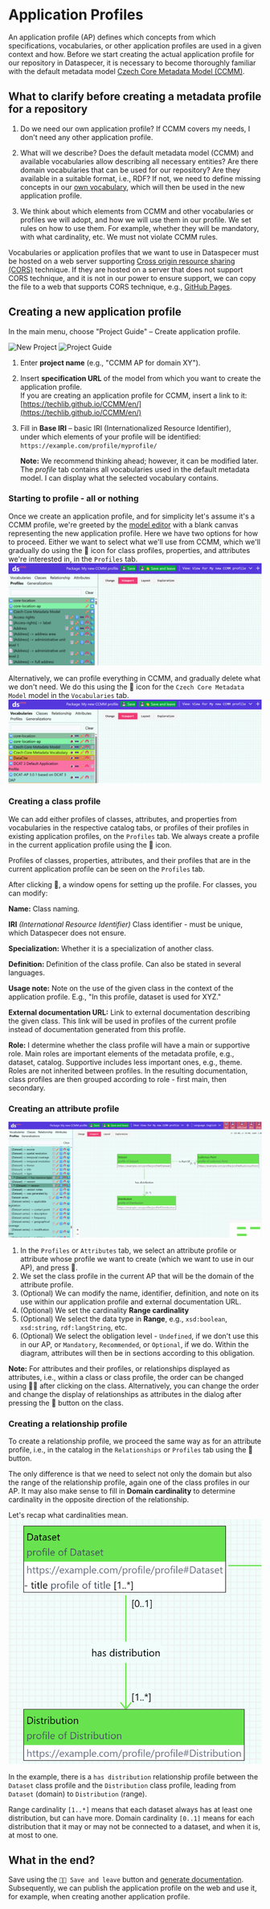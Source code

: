 # Application Profiles

An application profile (AP) defines which concepts from which specifications, vocabularies, or other application profiles are used in a given context and how.
Before we start creating the actual application profile for our repository in Dataspecer, it is necessary to become thoroughly familiar with the default metadata model [Czech Core Metadata Model (CCMM)](https://www.ccmm.cz/).

## What to clarify before creating a metadata profile for a repository
1. Do we need our own application profile? If CCMM covers my needs, I don't need any other application profile.

2. What will we describe? Does the default metadata model (CCMM) and available vocabularies allow describing all necessary entities? Are there domain vocabularies that can be used for our repository? Are they available in a suitable format, i.e., RDF? If not, we need to define missing concepts in our [own vocabulary](slovníky.md), which will then be used in the new application profile.

3. We think about which elements from CCMM and other vocabularies or profiles we will adopt, and how we will use them in our profile. We set rules on how to use them. For example, whether they will be mandatory, with what cardinality, etc. We must not violate CCMM rules.

Vocabularies or application profiles that we want to use in Dataspecer must be hosted on a web server supporting [Cross origin resource sharing (CORS)](https://fetch.spec.whatwg.org/#http-cors-protocol) technique.
If they are hosted on a server that does not support CORS technique, and it is not in our power to ensure support, we can copy the file to a web that supports CORS technique, e.g., [GitHub Pages](https://pages.github.com).

## Creating a new application profile
In the main menu, choose "Project Guide" – Create application profile.

![New Project](../assets/images/nový_projekt.webp)
![Project Guide](../assets/images/nový_ap.webp)

1. Enter **project name** (e.g., "CCMM AP for domain XY").

2. Insert **specification URL** of the model from which you want to create the application profile.  
   If you are creating an application profile for CCMM, insert a link to it:  
   [https://techlib.github.io/CCMM/en/](https://techlib.github.io/CCMM/en/)

3. Fill in **Base IRI** – basic IRI (Internationalized Resource Identifier),  
   under which elements of your profile will be identified: `https://example.com/profile/myprofile/`

   **Note:** We recommend thinking ahead; however, it can be modified later.
The *profile* tab contains all vocabularies used in the default metadata model.
I can display what the selected vocabulary contains.

### Starting to profile - all or nothing
Once we create an application profile, and for simplicity let's assume it's a CCMM profile, we're greeted by the [model editor](editor-modelu.md) with a blank canvas representing the new application profile.
Here we have two options for how to proceed.
Either we want to select what we'll use from CCMM, which we'll gradually do using the 🧲 icon for class profiles, properties, and attributes we're interested in, in the `Profiles` tab.
![Profiling action](../assets/images/class_profile.webp)

Alternatively, we can profile everything in CCMM, and gradually delete what we don't need.
We do this using the 🧲 icon for the `Czech Core Metadata Model` model in the `Vocabularies` tab.
![Action for profiling everything](../assets/images/voc_profile.webp)

### Creating a class profile

We can add either profiles of classes, attributes, and properties from vocabularies in the respective catalog tabs, or profiles of their profiles in existing application profiles, on the `Profiles` tab.
We always create a profile in the current application profile using the 🧲 icon.

Profiles of classes, properties, attributes, and their profiles that are in the current application profile can be seen on the `Profiles` tab.

After clicking 🧲, a window opens for setting up the profile.
For classes, you can modify:

**Name:** Class naming.

**IRI** *(International Resource Identifier)* Class identifier - must be unique, which Dataspecer does not ensure.

**Specialization:** Whether it is a specialization of another class.

**Definition:** Definition of the class profile. Can also be stated in several languages.

**Usage note:** Note on the use of the given class in the context of the application profile. E.g., "In this profile, dataset is used for XYZ."

**External documentation URL:** Link to external documentation describing the given class. This link will be used in profiles of the current profile instead of documentation generated from this profile.

**Role:** I determine whether the class profile will have a main or supportive role. Main roles are important elements of the metadata profile, e.g., dataset, catalog. Supportive includes less important ones, e.g., theme. Roles are not inherited between profiles. In the resulting documentation, class profiles are then grouped according to role - first main, then secondary.

### Creating an attribute profile
![New attribute profile](../assets/images/new_attr_profile.gif)

1. In the `Profiles` or `Attributes` tab, we select an attribute profile or attribute whose profile we want to create (which we want to use in our AP), and press 🧲.
2. We set the class profile in the current AP that will be the domain of the attribute profile.
3. (Optional) We can modify the name, identifier, definition, and note on its use within our application profile and external documentation URL.
4. (Optional) We set the cardinality **Range cardinality**
5. (Optional) We select the data type in **Range**, e.g., `xsd:boolean`, `xsd:string`, `rdf:langString`, etc.
6. (Optional) We select the obligation level - `Undefined`, if we don't use this in our AP, or `Mandatory`, `Recommended`, or `Optional`, if we do. Within the diagram, attributes will then be in sections according to this obligation.

**Note:** For attributes and their profiles, or relationships displayed as attributes, i.e., within a class or class profile, the order can be changed using 🔼🔽 after clicking on the class. Alternatively, you can change the order and change the display of relationships as attributes in the dialog after pressing the 📏 button on the class.

### Creating a relationship profile
To create a relationship profile, we proceed the same way as for an attribute profile, i.e., in the catalog in the `Relationships` or `Profiles` tab using the 🧲 button.

The only difference is that we need to select not only the domain but also the range of the relationship profile, again one of the class profiles in our AP.
It may also make sense to fill in **Domain cardinality** to determine cardinality in the opposite direction of the relationship.

Let's recap what cardinalities mean.
![Relationship cardinality](../assets/images/dataset_distribution.webp)

In the example, there is a `has distribution` relationship profile between the `Dataset` class profile and the `Distribution` class profile, leading from `Dataset` (domain) to `Distribution` (range).

Range cardinality `[1..*]` means that each dataset always has at least one distribution, but can have more.
Domain cardinality `[0..1]` means for each distribution that it may or may not be connected to a dataset, and when it is, at most to one.

## What in the end?
Save using the `💾👋 Save and leave` button and [generate documentation](dataspecer.md#moznosti-projektu).
Subsequently, we can publish the application profile on the web and use it, for example, when creating another application profile.